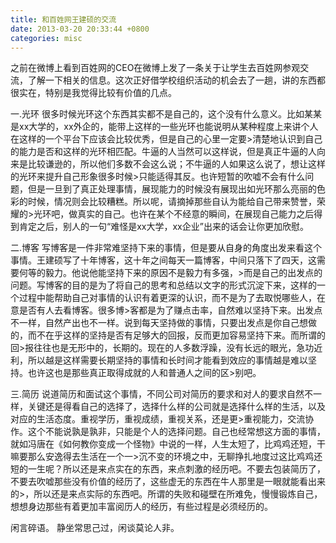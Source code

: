 ```yaml
---
title: 和百姓网王建硕的交流
date: 2013-03-20 20:33:44 +0800
categories: misc
---
```


之前在微博上看到百姓网的CEO在微博上发了一条关于让学生去百姓网参观交流，了解一下相关的信息。这次正好借学校组织活动的机会去了一趟，讲的东西都很实在，特别是我觉得比较有价值的几点。

一.光环
很多时候光环这个东西其实都不是自己的，这个没有什么意义。比如某某是xx大学的，xx外企的，能带上这样的一些光环也能说明从某种程度上来讲个人在这样的一个平台下应该会比较优秀，但是自己的心里一定要>清楚地认识到自己的能力是否和这样的光环相匹配。牛逼的人当然可以这样说，但是真正牛逼的人向来是比较谦逊的，所以他们多数不会这么说；不牛逼的人如果这么说了，想让这样的光环来提升自己形象很多时候>只能适得其反。也许短暂的吹嘘不会有什么问题，但是一旦到了真正处理事情，展现能力的时候没有展现出如光环那么亮丽的色彩的时候，情况则会比较糟糕。所以呢，请摘掉那些自认为能给自己带来赞誉，荣耀的>光环吧，做真实的自己。也许在某个不经意的瞬间，在展现自己能力之后得到肯定之后，别人的一句“难怪是xx大学，xx企业”出来的话会让你更加欣慰。

二.博客
写博客是一件非常难坚持下来的事情，但是要从自身的角度出发来看这个事情。王建硕写了十年博客，这十年之间每天一篇博客，中间只落下了四天，这需要何等的毅力。他说他能坚持下来的原因不是毅力有多强，>而是自己的出发点的问题。写博客的目的是为了将自己的思考和总结以文字的形式沉淀下来，这样的一个过程中能帮助自己对事情的认识有着更深的认识，而不是为了去取悦哪些人，在意是否有人去看博客。很多博>客都是为了赚点击率，自然难以坚持下来。出发点不一样，自然产出也不一样。说到每天坚持做的事情，只要出发点是你自己想做的，而不在乎这样的坚持是否有足够大的回报，反而更加容易坚持下来。而所谓的回>报往往也是无形中的，长期的。现在的人多数浮躁，没有长远的眼光，急功近利，所以越是这样需要长期坚持的事情和长时间才能看到效应的事情越是难以坚持。也许这也是那些真正取得成就的人和普通人之间的区>别吧。

三.简历
说道简历和面试这个事情，不同公司对简历的要求和对人的要求自然不一样，关键还是得看自己的选择了，选择什么样的公司就是选择什么样的生活，以及对应的生活态度。重视学历，重视成绩，重视关系，还是更>重视能力，交流协作。这个不能说孰是孰非，只能是个人的选择问题。自己也经常想这方面的事情，就如冯唐在《如何教你变成一个怪物》中说的一样，人生太短了，比鸡鸡还短，干嘛要那么安逸得去生活在一个一>沉不变的环境之中，无聊挣扎地度过这比鸡鸡还短的一生呢？所以还是来点实在的东西，来点刺激的经历吧。不要去包装简历了，不要去吹嘘那些没有价值的经历了，这些虚无的东西在牛人那里是一眼就能看出来的>，所以还是来点实际的东西吧。所谓的失败和碰壁在所难免，慢慢锻炼自己，想想身边那些有着更加丰富阅历人的经历，有些过程是必须经历的。

闲言碎语。
静坐常思己过，闲谈莫论人非。
